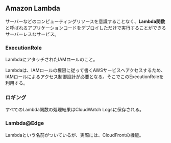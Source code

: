 ## Amazon Lambda

サーバーなどのコンピューティングリソースを意識することなく、<b>Lambda関数</b>と呼ばれるアプリケーションコードをデプロイしただけで実行することができるサーバーレスなサービス。

### ExecutionRole

LambdaにアタッチされたIAMロールのこと。

Lambdaは、IAMロールの権限に従って書くAWSサービスへアクセスするため、IAMロールによるアクセス制御設計が必要となる。そこでこのExecutionRoleを利用する。

### ロギング

すべてのLambda関数の処理結果はCloudWatch Logsに保存される。

### Lambda@Edge

Lambdaという名前がついているが、実際には、CloudFrontの機能。




